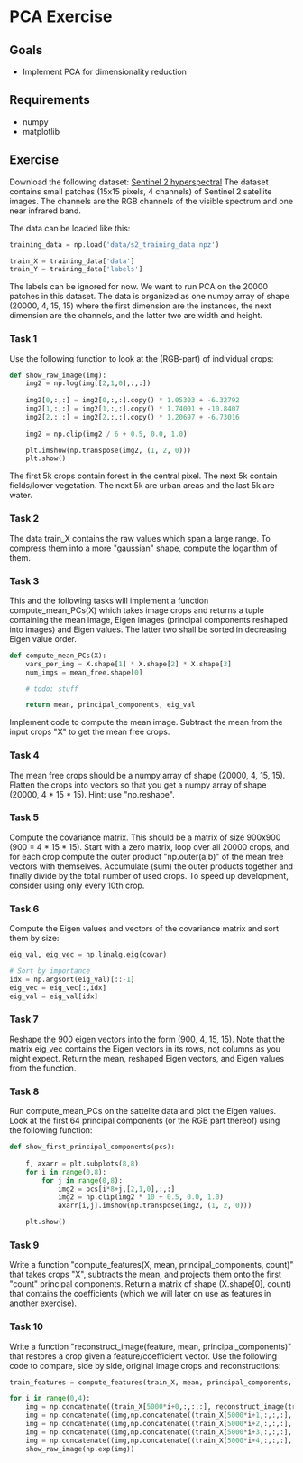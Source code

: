 PCA Exercise
===============

Goals
-----

- Implement PCA for dimensionality reduction

Requirements
-----
- numpy
- matplotlib

Exercise
-----

Download the following dataset: [Sentinel 2 hyperspectral](data/s2_training_data.npz)
The dataset contains small patches (15x15 pixels, 4 channels) of Sentinel 2 satellite images. The channels are the RGB channels of the visible spectrum and one near infrared band.

The data can be loaded like this:
```python
training_data = np.load('data/s2_training_data.npz')

train_X = training_data['data']
train_Y = training_data['labels']
```
The labels can be ignored for now. We want to run PCA on the 20000 patches in this dataset. The data is organized as one numpy array of shape (20000, 4, 15, 15) where the first dimension are the instances, the next dimension are the channels, and the latter two are width and height.


### Task 1

Use the following function to look at the (RGB-part) of individual crops:
```python
def show_raw_image(img):
    img2 = np.log(img[[2,1,0],:,:])
    
    img2[0,:,:] = img2[0,:,:].copy() * 1.05303 + -6.32792
    img2[1,:,:] = img2[1,:,:].copy() * 1.74001 + -10.8407
    img2[2,:,:] = img2[2,:,:].copy() * 1.20697 + -6.73016
	
    img2 = np.clip(img2 / 6 + 0.5, 0.0, 1.0)

    plt.imshow(np.transpose(img2, (1, 2, 0)))
    plt.show()
```

The first 5k crops contain forest in the central pixel. The next 5k contain fields/lower vegetation. The next 5k are urban areas and the last 5k are water.

### Task 2

The data train_X contains the raw values which span a large range. To compress them into a more "gaussian" shape, compute the logarithm of them.

### Task 3

This and the following tasks will implement a function compute_mean_PCs(X) which takes image crops and returns a tuple containing the mean image, Eigen images (principal components reshaped into images) and Eigen values. The latter two shall be sorted in decreasing Eigen value order.

```python
def compute_mean_PCs(X):
    vars_per_img = X.shape[1] * X.shape[2] * X.shape[3]
    num_imgs = mean_free.shape[0]

	# todo: stuff

    return mean, principal_components, eig_val
```

Implement code to compute the mean image. Subtract the mean from the input crops "X" to get the mean free crops.

### Task 4

The mean free crops should be a numpy array of shape (20000, 4, 15, 15). Flatten the crops into vectors so that you get a numpy array of shape (20000, 4 * 15 * 15). Hint: use "np.reshape".

### Task 5

Compute the covariance matrix. This should be a matrix of size 900x900 (900 = 4 * 15 * 15). Start with a zero matrix, loop over all 20000 crops, and for each crop compute the outer product "np.outer(a,b)" of the mean free vectors with themselves. Accumulate (sum) the outer products together and finally divide by the total number of used crops. To speed up development, consider using only every 10th crop.

### Task 6

Compute the Eigen values and vectors of the covariance matrix and sort them by size:
```python
eig_val, eig_vec = np.linalg.eig(covar)

# Sort by importance
idx = np.argsort(eig_val)[::-1]
eig_vec = eig_vec[:,idx]
eig_val = eig_val[idx]
```

### Task 7

Reshape the 900 eigen vectors into the form (900, 4, 15, 15). Note that the matrix eig_vec contains the Eigen vectors in its rows, not columns as you might expect. Return the mean, reshaped Eigen vectors, and Eigen values from the function.

### Task 8

Run compute_mean_PCs on the sattelite data and plot the Eigen values. 
Look at the first 64 principal components (or the RGB part thereof) using the following function:
```python
def show_first_principal_components(pcs):
	
    f, axarr = plt.subplots(8,8)
    for i in range(0,8):
        for j in range(0,8):
            img2 = pcs[i*8+j,[2,1,0],:,:]
            img2 = np.clip(img2 * 10 + 0.5, 0.0, 1.0)
            axarr[i,j].imshow(np.transpose(img2, (1, 2, 0)))

    plt.show()
```

### Task 9

Write a function "compute_features(X, mean, principal_components, count)" that takes crops "X", subtracts the mean, and projects them onto the first "count" principal components. Return a matrix of shape (X.shape[0], count) that contains the coefficients (which we will later on use as features in another exercise). 

### Task 10

Write a function "reconstruct_image(feature, mean, principal_components)" that restores a crop given a feature/coefficient vector.
Use the following code to compare, side by side, original image crops and reconstructions:

```python
train_features = compute_features(train_X, mean, principal_components, 32)

for i in range(0,4):    
    img = np.concatenate((train_X[5000*i+0,:,:,:], reconstruct_image(train_features[5000*i+0,:], mean, principal_components)), 2);
    img = np.concatenate((img,np.concatenate((train_X[5000*i+1,:,:,:], reconstruct_image(train_features[5000*i+1,:], mean, principal_components)), 2)), 1);
    img = np.concatenate((img,np.concatenate((train_X[5000*i+2,:,:,:], reconstruct_image(train_features[5000*i+2,:], mean, principal_components)), 2)), 1);
    img = np.concatenate((img,np.concatenate((train_X[5000*i+3,:,:,:], reconstruct_image(train_features[5000*i+3,:], mean, principal_components)), 2)), 1);
    img = np.concatenate((img,np.concatenate((train_X[5000*i+4,:,:,:], reconstruct_image(train_features[5000*i+4,:], mean, principal_components)), 2)), 1);
    show_raw_image(np.exp(img))
```


